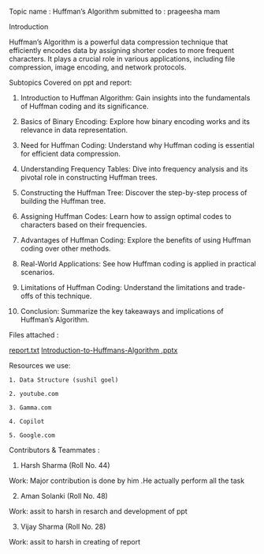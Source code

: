 Topic name : Huffman’s Algorithm
submitted to : prageesha mam 

Introduction

Huffman’s Algorithm is a powerful data compression technique that efficiently encodes data by assigning shorter codes
to more frequent characters. It plays a crucial role in various applications, including file compression, image encoding, 
and network protocols.


Subtopics Covered on ppt and report:

1. Introduction to Huffman Algorithm:
                                    Gain insights into the fundamentals of Huffman coding and its significance.

2. Basics of Binary Encoding:
                            Explore how binary encoding works and its relevance in data representation.

3. Need for Huffman Coding:
                           Understand why Huffman coding is essential for efficient data compression.

4. Understanding Frequency Tables:
                               Dive into frequency analysis and its pivotal role in constructing Huffman trees.

5. Constructing the Huffman Tree:
                              Discover the step-by-step process of building the Huffman tree.

6. Assigning Huffman Codes:
                         Learn how to assign optimal codes to characters based on their frequencies.

7. Advantages of Huffman Coding:
                              Explore the benefits of using Huffman coding over other methods.

8. Real-World Applications:
                          See how Huffman coding is applied in practical scenarios.

9. Limitations of Huffman Coding:
                                 Understand the limitations and trade-offs of this technique.

10. Conclusion:
               Summarize the key takeaways and implications of Huffman’s Algorithm.

Files attached : 

[report.txt](https://github.com/harshsharma25/harshsharma25/files/14837614/report.txt)
[Introduction-to-Huffmans-Algorithm .pptx](https://github.com/harshsharma25/harshsharma25/files/14837587/Introduction-to-Huffmans-Algorithm.pptx)

  Resources we use:
  
    1. Data Structure (sushil goel)
    
    2. youtube.com
    
    3. Gamma.com
    
    4. Copilot
    
    5. Google.com
    
    
Contributors & Teammates :

1. Harsh Sharma (Roll No. 44)

Work: Major contribution is  done by  him .He actually perform all the task

2. Aman Solanki (Roll No. 48)

Work: assit to harsh in resarch and development of ppt

3. Vijay Sharma (Roll No. 28)

Work: assit to harsh in creating of report

